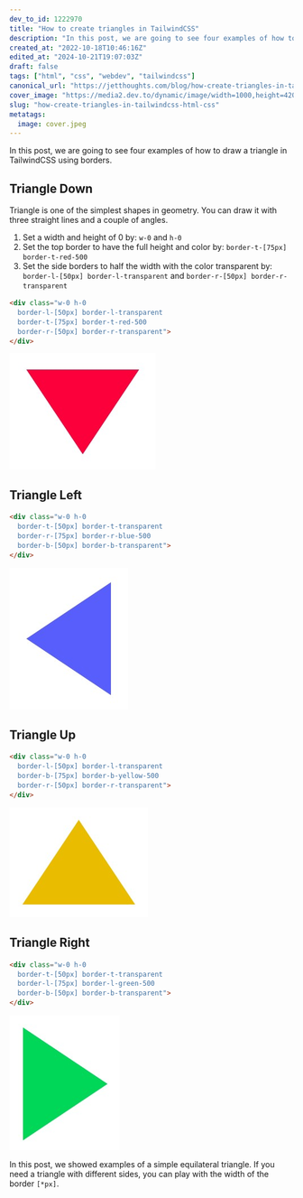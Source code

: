 ```yaml
---
dev_to_id: 1222970
title: "How to create triangles in TailwindCSS"
description: "In this post, we are going to see four examples of how to draw a triangle in TailwindCSS using..."
created_at: "2022-10-18T10:46:16Z"
edited_at: "2024-10-21T19:07:03Z"
draft: false
tags: ["html", "css", "webdev", "tailwindcss"]
canonical_url: "https://jetthoughts.com/blog/how-create-triangles-in-tailwindcss-html-css/"
cover_image: "https://media2.dev.to/dynamic/image/width=1000,height=420,fit=cover,gravity=auto,format=auto/https%3A%2F%2Fmedia.dev.to%2Fcdn-cgi%2Fimage%2Fwidth%3D1000%2Cheight%3D420%2Cfit%3Dcover%2Cgravity%3Dauto%2Cformat%3Dauto%2Fhttps%253A%252F%252Fdev-to-uploads.s3.amazonaws.com%252Fuploads%252Farticles%252Fostd933jdk97j8ifwm3e.jpeg"
slug: "how-create-triangles-in-tailwindcss-html-css"
metatags:
  image: cover.jpeg
---
```

In this post, we are going to see four examples of how to draw a triangle in TailwindCSS using borders.

## Triangle Down

Triangle is one of the simplest shapes in geometry. You can draw it with three straight lines and a couple of angles.

1. Set a width and height of 0 by: `w-0` and `h-0`
2. Set the top border to have the full height and color by: `border-t-[75px] border-t-red-500`
3. Set the side borders to half the width with the color transparent by: `border-l-[50px] border-l-transparent` and `border-r-[50px] border-r-transparent`

```html
<div class="w-0 h-0 
  border-l-[50px] border-l-transparent
  border-t-[75px] border-t-red-500
  border-r-[50px] border-r-transparent">
</div>
```

![Image description](file_0.png)

## Triangle Left

```html
<div class="w-0 h-0 
  border-t-[50px] border-t-transparent
  border-r-[75px] border-r-blue-500
  border-b-[50px] border-b-transparent">
</div>
```

![Image description](file_1.png)

## Triangle Up

```html
<div class="w-0 h-0 
  border-l-[50px] border-l-transparent
  border-b-[75px] border-b-yellow-500
  border-r-[50px] border-r-transparent">
</div>
```

![Image description](file_2.png)

## Triangle Right

```html
<div class="w-0 h-0 
  border-t-[50px] border-t-transparent
  border-l-[75px] border-l-green-500
  border-b-[50px] border-b-transparent">
</div>
```

![Image description](file_3.png)

In this post, we showed examples of a simple equilateral triangle. If you need a triangle with different sides, you can play with the width of the border `[*px]`.







